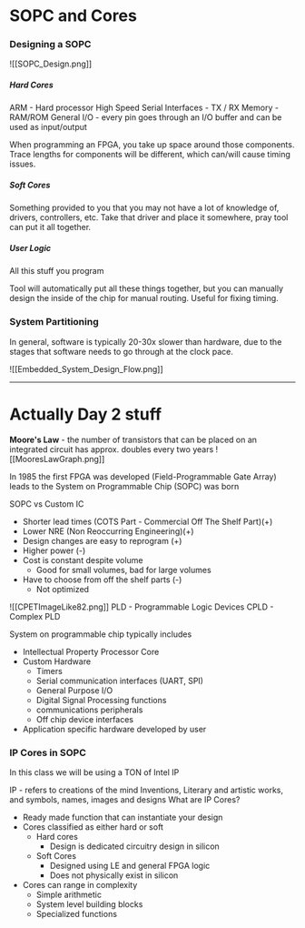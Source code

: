 
# SOPC and Cores
### Designing a SOPC
![[SOPC_Design.png]]

##### Hard Cores
ARM - Hard processor
High Speed Serial Interfaces - TX / RX
Memory - RAM/ROM
General I/O - every pin goes through an I/O buffer and can be used as input/output

When programming an FPGA, you take up space around those components. Trace lengths for components will be different, which can/will cause timing issues.

##### Soft Cores
Something provided to you that you may not have a lot of knowledge of, drivers, controllers, etc.
Take that driver and place it somewhere, pray tool can put it all together.

##### User Logic
All this stuff you program

Tool will automatically put all these things together, but you can manually design the inside of the chip for manual routing. Useful for fixing timing.

### System Partitioning
In general, software is typically 20-30x slower than hardware, due to the stages that software needs to go through at the clock pace.

![[Embedded_System_Design_Flow.png]]

---
# Actually Day 2 stuff

**Moore's Law** - the number of transistors that can be placed on an integrated circuit has approx. doubles every two years 
![[MooresLawGraph.png]]

In 1985 the first FPGA was developed (Field-Programmable Gate Array) leads to the System on Programmable Chip (SOPC) was born

SOPC vs Custom IC
- Shorter lead times (COTS Part - Commercial Off The Shelf Part)(+)
- Lower NRE (Non Reoccurring Engineering)(+)
- Design changes are easy to reprogram (+)
- Higher power (-)
- Cost is constant despite volume
	- Good for small volumes, bad for large volumes
- Have to choose from off the shelf parts (-)
	- Not optimized

![[CPETImageLike82.png]]
PLD - Programmable Logic Devices
CPLD - Complex PLD

System on programmable chip typically includes
- Intellectual Property Processor Core
- Custom Hardware
	- Timers
	- Serial communication interfaces (UART, SPI)
	- General Purpose I/O
	- Digital Signal Processing functions
	- communications peripherals
	- Off chip device interfaces
- Application specific hardware developed by user

### IP Cores in SOPC
In this class we will be using a TON of Intel IP

IP - refers to creations of the mind
	Inventions, Literary and artistic works, and symbols, names, images and designs
What are IP Cores?
- Ready made function that can instantiate your design
- Cores classified as either hard or soft
	- Hard cores
		- Design is dedicated circuitry design in silicon
	- Soft Cores
		- Designed using LE and general FPGA logic
		- Does not physically exist in silicon
- Cores can range in complexity
	- Simple arithmetic
	- System level building blocks
	- Specialized functions
